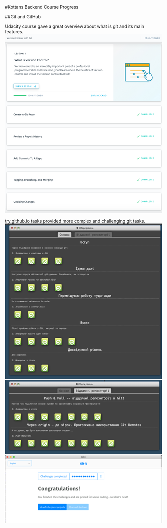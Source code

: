 #Kottans Backend Course Progress

##Git and GitHub
 
 Udacity course gave a great overview about what is git and its main features.
 ![Udacity Course Progress](pics/1_git/Udacity_git_basics.png)
 
 try.github.io tasks provided more complex and challenging git tasks.
 ![Learningitbranching First Part Prgress](pics/1_git/learngitbranching_1.png)
 ![Learningitbranching Second Part Progress](pics/1_git/learngitbranching_2.png)
 ![Git-It Progress](pics/1_git/git-it.png)
